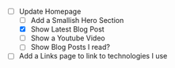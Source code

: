 - [ ] Update Homepage
  - [ ] Add a Smallish Hero Section
  - [X] Show Latest Blog Post
  - [ ] Show a Youtube Video
  - [ ] Show Blog Posts I read?
- [ ] Add a Links page to link to technologies I use
